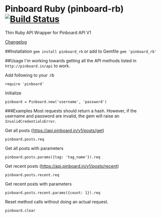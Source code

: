 Pinboard Ruby (pinboard-rb) [![Build Status](https://secure.travis-ci.org/cslew/pinboard_rb.png?branch=master)](http://travis-ci.org/cslew/pinboard)
===========
Thin Ruby API Wrapper for Pinboard API V1

[Changelog](http://github.com/cslew/pinboard_rb/wiki/Changelog)

##Installation
`gem install pinboard_rb` or add to Gemfile `gem 'pinboard_rb'`

##Usage
I'm working towards getting all the API methods listed in `http://pinboard.in/api` to work.

Add following to your .rb

    require 'pinboard'

Initialize

    pinboard = Pinboard.new('username', 'password')

###Examples
Most requests should return a hash.
However, if the username and password are invalid, the gem will raise an `InvalidCredentialsError`.

Get all posts (https://api.pinboard.in/v1/posts/get)

    pinboard.posts.req

Get all posts with parameters

    pinboard.posts.params({tag: 'tag_name'}).req

Get recent posts (https://api.pinboard.in/v1/posts/recent)

    pinboard.posts.recent.req

Get recent posts with parameters

    pinboard.posts.recent.params({count: 1}).req
    
Reset method calls without doing an actual request.

    pinboard.clear


